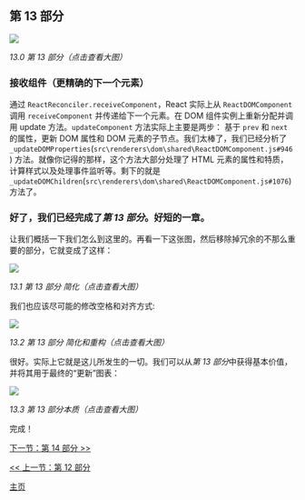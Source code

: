 ## 第 13 部分

[![](https://rawgit.com/Bogdan-Lyashenko/Under-the-hood-ReactJS/master/stack/images/13/part-13.svg)](https://rawgit.com/Bogdan-Lyashenko/Under-the-hood-ReactJS/master/stack/images/13/part-13.svg)

<em>13.0 第 13 部分（点击查看大图）</em>

### 接收组件（更精确的下一个元素）

通过 `ReactReconciler.receiveComponent`，React 实际上从 `ReactDOMComponent` 调用 `receiveComponent` 并传递给下一个元素。在 DOM 组件实例上重新分配并调用 update 方法。`updateComponent` 方法实际上主要是两步： 基于 `prev` 和 `next` 的属性，更新 DOM 属性和 DOM 元素的子节点。我们太棒了，我们已经分析了 `_updateDOMProperties`(`src\renderers\dom\shared\ReactDOMComponent.js#946`) 方法。就像你记得的那样，这个方法大部分处理了 HTML 元素的属性和特质，计算样式以及处理事件监听等。剩下的就是 `_updateDOMChildren`(`src\renderers\dom\shared\ReactDOMComponent.js#1076`) 方法了。

### 好了，我们已经完成了*第 13 部分*。好短的一章。
让我们概括一下我们怎么到这里的。再看一下这张图，然后移除掉冗余的不那么重要的部分，它就变成了这样：

[![](https://rawgit.com/Bogdan-Lyashenko/Under-the-hood-ReactJS/master/stack/images/13/part-13-A.svg)](https://rawgit.com/Bogdan-Lyashenko/Under-the-hood-ReactJS/master/stack/images/13/part-13-A.svg)

<em>13.1 第 13 部分 简化（点击查看大图）</em>

我们也应该尽可能的修改空格和对齐方式:

[![](https://rawgit.com/Bogdan-Lyashenko/Under-the-hood-ReactJS/master/stack/images/13/part-13-B.svg)](https://rawgit.com/Bogdan-Lyashenko/Under-the-hood-ReactJS/master/stack/images/13/part-13-B.svg)

<em>13.2 第 13 部分 简化和重构（点击查看大图）</em>

很好。实际上它就是这儿所发生的一切。我们可以从*第 13 部分*中获得基本价值，并将其用于最终的“更新”图表：

[![](https://rawgit.com/Bogdan-Lyashenko/Under-the-hood-ReactJS/master/stack/images/13/part-13-C.svg)](https://rawgit.com/Bogdan-Lyashenko/Under-the-hood-ReactJS/master/stack/images/13/part-13-C.svg)

<em>13.3 第 13 部分本质（点击查看大图）</em>

完成！


[下一节：第 14 部分 >>](./Part-14.md)

[<< 上一节：第 12 部分](./Part-12.md)


[主页](../../README.md)

